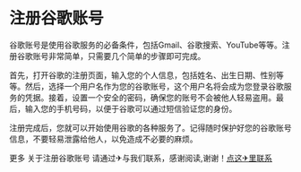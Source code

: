 # 注册谷歌账号

谷歌账号是使用谷歌服务的必备条件，包括Gmail、谷歌搜索、YouTube等等。注册谷歌账号非常简单，只需要几个简单的步骤即可完成。

首先，打开谷歌的注册页面，输入您的个人信息，包括姓名、出生日期、性别等等。然后，选择一个用户名作为您的谷歌账号，这个用户名将会成为您登录谷歌服务的凭据。接着，设置一个安全的密码，确保您的账号不会被他人轻易盗用。最后，输入您的手机号码，以便于谷歌可以通过短信验证您的身份。

注册完成后，您就可以开始使用谷歌的各种服务了。记得随时保护好您的谷歌账号信息，不要轻易泄露给他人，以免造成不必要的麻烦。

更多 关于注册谷歌账号 请通过✈与我们联系，感谢阅读,谢谢！[点这✈里联系](https://c.k02.cc)